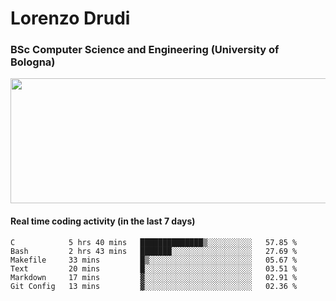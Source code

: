 # Lorenzo Drudi
### BSc Computer Science and Engineering (University of Bologna)

<img src="https://github-readme-stats-lorenzodrudi.vercel.app//api?username=LorenzoDrudi&count_private=true&show_icons=true&theme=gruvbox" height=200px width=550px>

<!---Use wakatime plugins to track the coding time--->
#### Real time coding activity (in the last 7 days)
<!--START_SECTION:waka-->

```text
C            5 hrs 40 mins   ██████████████▒░░░░░░░░░░   57.85 %
Bash         2 hrs 43 mins   ███████░░░░░░░░░░░░░░░░░░   27.69 %
Makefile     33 mins         █▒░░░░░░░░░░░░░░░░░░░░░░░   05.67 %
Text         20 mins         █░░░░░░░░░░░░░░░░░░░░░░░░   03.51 %
Markdown     17 mins         ▓░░░░░░░░░░░░░░░░░░░░░░░░   02.91 %
Git Config   13 mins         ▓░░░░░░░░░░░░░░░░░░░░░░░░   02.36 %
```

<!--END_SECTION:waka-->
